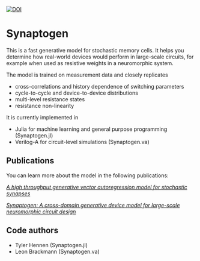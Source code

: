 [![DOI](https://zenodo.org/badge/619079250.svg)](https://zenodo.org/doi/10.5281/zenodo.10942560)

# Synaptogen

This is a fast generative model for stochastic memory cells.  It helps you determine how real-world devices would perform in large-scale circuits, for example when used as resistive weights in a neuromorphic system.

The model is trained on measurement data and closely replicates
- cross-correlations and history dependence of switching parameters
- cycle-to-cycle and device-to-device distributions
- multi-level resistance states
- resistance non-linearity


It is currently implemented in
- Julia for machine learning and general purpose programming (Synaptogen.jl)
- Verilog-A for circuit-level simulations (Synaptogen.va)

## Publications

You can learn more about the model in the following publications:

[*A high throughput generative vector autoregression model for stochastic synapses*](https://www.frontiersin.org/journals/neuroscience/articles/10.3389/fnins.2022.941753/full)

[*Synaptogen: A cross-domain generative device model for large-scale neuromorphic circuit design*](https://arxiv.org/abs/2404.06344)

## Code authors

- Tyler Hennen (Synaptogen.jl)
- Leon Brackmann (Synaptogen.va)